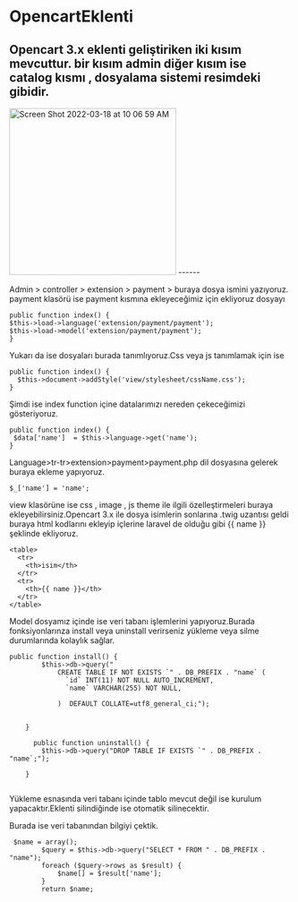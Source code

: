# OpencartEklenti
Opencart 3.x eklenti geliştiriken iki kısım mevcuttur. bir kısım admin diğer kısım ise catalog kısmı , dosyalama sistemi resimdeki gibidir.
------
<img width="298" alt="Screen Shot 2022-03-18 at 10 06 59 AM" src="https://user-images.githubusercontent.com/101548542/158954179-3a8e4722-e243-4127-9e2a-7625ced61f5c.png">
------

Admin > controller > extension > payment > buraya dosya ismini yazıyoruz.
payment klasörü ise payment kısmına ekleyeceğimiz için ekliyoruz dosyayı
```
public function index() {
$this->load->language('extension/payment/payment');
$this->load->model('extension/payment/payment');
}
```
Yukarı da ise dosyaları burada tanımlıyoruz.Css veya js tanımlamak için ise 
```
public function index() {
  $this->document->addStyle('view/stylesheet/cssName.css');
}
```
Şimdi ise index function içine datalarımızı nereden çekeceğimizi gösteriyoruz.

```
public function index() {
 $data['name']  = $this->language->get('name');
}
```
Language>tr-tr>extension>payment>payment.php
dil dosyasına gelerek buraya ekleme yapıyoruz.
```
$_['name'] = 'name';

```
view klasörüne ise css , image , js theme ile ilgili özelleştirmeleri buraya ekleyebilirsiniz.Opencart 3.x ile dosya isimlerin sonlarına .twig uzantısı geldi buraya html kodlarını ekleyip içlerine laravel de olduğu gibi {{ name }} şeklinde ekliyoruz.


```
<table>
  <tr>
    <th>isim</th>
  </tr>
  <tr>
    <th>{{ name }}</th>
  </tr>
</table>

```

Model dosyamız içinde ise veri tabanı işlemlerini yapıyoruz.Burada fonksiyonlarınza install veya uninstall verirseniz yükleme veya silme durumlarında kolaylık sağlar.


```
public function install() {
        $this->db->query("
			CREATE TABLE IF NOT EXISTS `" . DB_PREFIX . "name` (
			  `id` INT(11) NOT NULL AUTO_INCREMENT,
			  `name` VARCHAR(255) NOT NULL,
			  
			)  DEFAULT COLLATE=utf8_general_ci;");

        
    }
    
      public function uninstall() {
        $this->db->query("DROP TABLE IF EXISTS `" . DB_PREFIX . "name`;");
       
    }
   

```
Yükleme esnasında veri tabanı içinde tablo mevcut değil ise kurulum yapacaktır.Eklenti silindiğinde ise otomatik silinecektir.

Burada ise veri tabanından bilgiyi çektik.

```
 $name = array();
		$query = $this->db->query("SELECT * FROM " . DB_PREFIX . "name");
		foreach ($query->rows as $result) {
			$name[] = $result['name'];
		}
		return $name;
```
